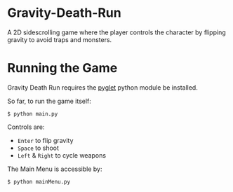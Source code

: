 Gravity-Death-Run
=================

A 2D sidescrolling game where the player controls the character by flipping gravity to avoid traps and monsters.

Running the Game
================

Gravity Death Run requires the [pyglet](http://www.pyglet.org/) python module be installed.

So far, to run the game itself:
```
$ python main.py
```

Controls are:
* ```Enter``` to flip gravity
* ```Space``` to shoot
* ```Left``` & ```Right``` to cycle weapons

The Main Menu is accessible by:
```
$ python mainMenu.py
```
